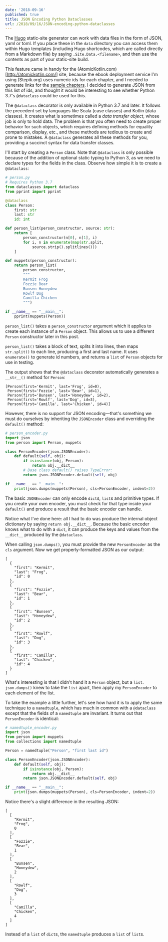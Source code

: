 ```yaml
---
date: '2018-09-16'
published: true
title: JSON Encoding Python Dataclasses
url: /2018/09/16/JSON-encoding-python-dataclasses
---
```


The [Hugo](https://gohugo.io/) static-site generator can work with data files in
the form of JSON, yaml or toml. If you place these in the `data` directory you
can access them within Hugo templates (including Hugo shortcodes, which are called directly
from a Markdown file) by saying `.Site.Data.<filename>`, and then use the contents as
part of your static-site build.

This feature came in handy for the (AtomicKotlin.com)[http://atomickotlin.com/] 
site, because the ebook deployment service
I'm using (Stepik.org) uses numeric ids for each chapter, and I needed to generate links for
the [sample chapters](http://atomickotlin.com/sample/). 
I decided to generate JSON from this list of ids, and thought it would
be interesting to see whether Python 3.7's `@dataclass` could be used for this.

The `@dataclass` decorator is only available in Python 3.7 and later. It follows the precedent
set by languages like Scala (case classes) and Kotlin (data classes). It creates what is sometimes
called a *data transfer object*, whose job is only to hold data. The problem is that you often
need to create proper behavior for such objects, which requires defining methods for equality
comparison, display, etc., and these methods are tedious to create and prone to mistakes. A
`@dataclass` generates all these methods for you, providing a succinct syntax for
data transfer classes.

I'll start by creating a `Person` class. Note that `@dataclass` is only possible because of the
addition of optional static typing to Python 3, as we need to declare types for the fields in
the class. Observe how simple it is to create a `@dataclass`:

```python
# person.py
# Requires Python 3.7
from dataclasses import dataclass
from pprint import pprint

@dataclass
class Person:
    first: str
    last: str
    id: int

def person_list(person_constructor, source: str):
    return [
        person_constructor(n[0], n[1], i)
        for i, n in enumerate(map(str.split, 
            source.strip().splitlines()))
    ]

def muppets(person_constructor):
    return person_list(
        person_constructor,
        """
        Kermit Frog
        Fozzie Bear
        Bunsen Honeydew
        Rowlf Dog
        Camilla Chicken
        """)

if __name__ == "__main__":
    pprint(muppets(Person))
```

`person_list()` takes a `person_constructor` argument which it applies to create
each instance of a `Person` object. This allows us to use a different `Person` constructor
later in this post.

`person_list()` takes a block of text, splits it into lines, then maps `str.split()` to each
line, producing a first and last name. It uses `enumerate()` to generate id numbers, and 
returns a `list` of `Person` objects for use in testing.

The output shows that the `@dataclass` decorator automatically generates a `__str__()` method
for `Person`:

```
[Person(first='Kermit', last='Frog', id=0),
 Person(first='Fozzie', last='Bear', id=1),
 Person(first='Bunsen', last='Honeydew', id=2),
 Person(first='Rowlf', last='Dog', id=3),
 Person(first='Camilla', last='Chicken', id=4)]
```

However, there is no support for JSON encoding&mdash;that's something
we must do ourselves by inheriting the `JSONEncoder` class and overriding
the `default()` method:

```python
# person_encoder.py
import json
from person import Person, muppets

class PersonEncoder(json.JSONEncoder):
    def default(self, obj):
        if isinstance(obj, Person):
            return obj.__dict__
        # Base class default() raises TypeError:
        return json.JSONEncoder.default(self, obj)

if __name__ == "__main__":
    print(json.dumps(muppets(Person), cls=PersonEncoder, indent=2))
```

The basic `JSONEncoder` can only encode `dict`s, `list`s and primitive
types. If you create your own encoder, you must check for that type inside
your `default()` and produce a result that the basic encoder can handle.

Notice what I've done here: all I had to do was produce the internal object
dictionary by saying `return obj.__dict__`. Because the basic encoder knows
what to do with a `dict`, it can produce the keys and values from the
`__dict__` produced by the `@dataclass`.

When calling `json.dumps()`, you must provide the new `PersonEncoder` as the
`cls` argument. Now we get properly-formatted JSON as our output:

```
[
  {
    "first": "Kermit",
    "last": "Frog",
    "id": 0
  },
  {
    "first": "Fozzie",
    "last": "Bear",
    "id": 1
  },
  {
    "first": "Bunsen",
    "last": "Honeydew",
    "id": 2
  },
  {
    "first": "Rowlf",
    "last": "Dog",
    "id": 3
  },
  {
    "first": "Camilla",
    "last": "Chicken",
    "id": 4
  }
]
```

What's interesting is that I didn't hand it a `Person` object, but a `list`.
`json.dumps()` knew to take the `list` apart, then apply my `PersonEncoder` to each
element of the list.

To take the example a little further, let's see how hard it is to apply the
same technique to a `namedtuple`, which has much in common with a `@dataclass` except
that the fields of a `namedtuple` are invariant. It turns out that `PersonEncoder`
is identical:

```python
# namedtuple_encoder.py
import json
from person import muppets
from collections import namedtuple

Person = namedtuple("Person", "first last id")

class PersonEncoder(json.JSONEncoder):
    def default(self, obj):
        if isinstance(obj, Person):
            return obj.__dict__
        return json.JSONEncoder.default(self, obj)

if __name__ == "__main__":
    print(json.dumps(muppets(Person), cls=PersonEncoder, indent=2))
```

Notice there's a slight difference in the resulting JSON:

```
[
  [
    "Kermit",
    "Frog",
    0
  ],
  [
    "Fozzie",
    "Bear",
    1
  ],
  [
    "Bunsen",
    "Honeydew",
    2
  ],
  [
    "Rowlf",
    "Dog",
    3
  ],
  [
    "Camilla",
    "Chicken",
    4
  ]
]
```

Instead of a `list` of `dict`s, the `namedtuple` produces a `list` of `list`s.
